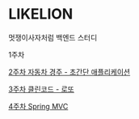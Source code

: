 # LIKELION
멋쟁이사자처럼 백엔드 스터디 

<JAVA>

  1주차 
  
  [2주차 자동차 경주 - 초간단 애플리케이션](https://github.com/day024/java-racingcar-simple-playground)
  
  [3주차 클린코드 - 로또](https://github.com/day024/java-lotto-clean-playground/tree/day024)
  
  [4주차 Spring MVC](https://github.com/day024/spring-roomescape-playground)
